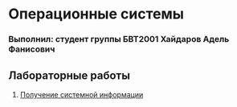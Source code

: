 # Операционные системы
### Выполнил: студент группы БВТ2001 Хайдаров Адель Фанисович

## Лабораторные работы

1. [Получение системной информации](Labs/Lab1.ipynb)